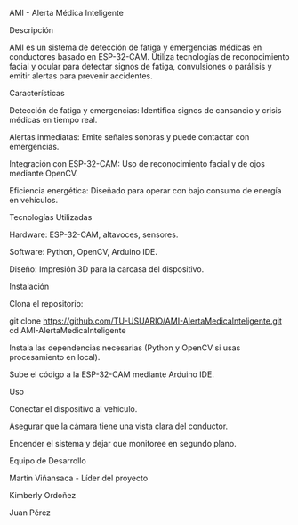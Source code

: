 AMI - Alerta Médica Inteligente

Descripción

AMI es un sistema de detección de fatiga y emergencias médicas en conductores basado en ESP-32-CAM. Utiliza tecnologías de reconocimiento facial y ocular para detectar signos de fatiga, convulsiones o parálisis y emitir alertas para prevenir accidentes.

Características

Detección de fatiga y emergencias: Identifica signos de cansancio y crisis médicas en tiempo real.

Alertas inmediatas: Emite señales sonoras y puede contactar con emergencias.

Integración con ESP-32-CAM: Uso de reconocimiento facial y de ojos mediante OpenCV.

Eficiencia energética: Diseñado para operar con bajo consumo de energía en vehículos.

Tecnologías Utilizadas

Hardware: ESP-32-CAM, altavoces, sensores.

Software: Python, OpenCV, Arduino IDE.

Diseño: Impresión 3D para la carcasa del dispositivo.

Instalación

Clona el repositorio:

git clone https://github.com/TU-USUARIO/AMI-AlertaMedicaInteligente.git
cd AMI-AlertaMedicaInteligente

Instala las dependencias necesarias (Python y OpenCV si usas procesamiento en local).

Sube el código a la ESP-32-CAM mediante Arduino IDE.

Uso

Conectar el dispositivo al vehículo.

Asegurar que la cámara tiene una vista clara del conductor.

Encender el sistema y dejar que monitoree en segundo plano.

Equipo de Desarrollo

Martín Viñansaca - Líder del proyecto

Kimberly Ordoñez

Juan Pérez
